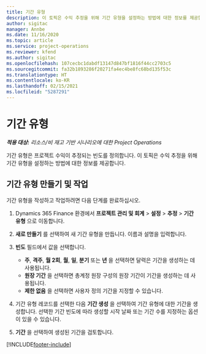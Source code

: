 ```yaml
---
title: 기간 유형
description: 이 토픽은 수익 추정을 위해 기간 유형을 설정하는 방법에 대한 정보를 제공합니다.
author: sigitac
manager: Annbe
ms.date: 11/16/2020
ms.topic: article
ms.service: project-operations
ms.reviewer: kfend
ms.author: sigitac
ms.openlocfilehash: 107cecbc1dabdf13147d847bf1816f44cc2703c5
ms.sourcegitcommit: fa32b1893286f20271fa4ec4be8fc68bd135f53c
ms.translationtype: HT
ms.contentlocale: ko-KR
ms.lasthandoff: 02/15/2021
ms.locfileid: "5287291"
---
```

# <a name="period-types"></a>기간 유형

_**적용 대상:** 리소스/비 재고 기반 시나리오에 대한 Project Operations_

기간 유형은 프로젝트 수익이 추정되는 빈도를 정의합니다. 이 토픽은 수익 추정을 위해 기간 유형을 설정하는 방법에 대한 정보를 제공합니다. 

## <a name="create-and-work-with-period-types"></a>기간 유형 만들기 및 작업
기간 유형을 작성하고 작업하려면 다음 단계를 완료하십시오.

1. Dynamics 365 Finance 환경에서 **프로젝트 관리 및 회계** > **설정** > **추정** > **기간 유형** 으로 이동합니다.
2. **새로 만들기** 를 선택하여 새 기간 유형을 만듭니다. 이름과 설명을 입력합니다.
3. **빈도** 필드에서 값을 선택합니다.

    - **주**, **격주**, **월 2회**, **월**, **일**, **분기** 또는 **년** 을 선택하면 달력은 기간을 생성하는 데 사용됩니다. 
    - **원장 기간** 을 선택하면 총계정 원장 구성의 원장 기간이 기간을 생성하는 데 사용됩니다.
    - **제한 없음** 을 선택하면 사용자 정의 기간을 지정할 수 있습니다.
4. 기간 유형 레코드를 선택한 다음 **기간 생성** 을 선택하여 기간 유형에 대한 기간을 생성합니다. 선택한 기간 빈도에 따라 생성할 시작 날짜 또는 기간 수를 지정하는 옵션이 있을 수 있습니다.
5. **기간** 을 선택하여 생성된 기간을 검토합니다.



[!INCLUDE[footer-include](../includes/footer-banner.md)]